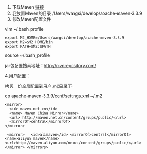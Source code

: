 1. 下载Maven [链接](http://maven.apache.org/download.cgi)
2. 我放置Maven的目录
/Users/wangsi/develop/apache-maven-3.3.9
3. 修改Maven配置文件

 vim ~/.bash_profile

```
export M2_HOME=/Users/wangsi/develop/apache-maven-3.3.9
export M2=$M2_HOME/bin
export PATH=$M2:$PATH
```
 source ~/.bash_profile

jar包配置搜索地址：http://mvnrepository.com/

4.用户配置：

拷贝一份全局配置到用户.m2目录下，

cp apache-maven-3.3.9/conf/settings.xml ~/.m2

```
<mirror>
  <id> maven-net-cn</id>
  <name> Maven China Mirror</name>
  <url> http://maven.net.cn/content/groups/public/</url>
  <mirrorOf>central</mirrorOf>
</mirror>
```

```
 <mirror>   <id>alimaven</id> <mirrorOf>central</mirrorOf> <name>aliyun maven</name> <url>http://maven.aliyun.com/nexus/content/groups/public/</url> </mirror> </mirrors>

```